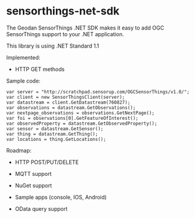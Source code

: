 # sensorthings-net-sdk

The Geodan SensorThings .NET SDK makes it easy to add OGC SensorThings support to your .NET application.

This library is using .NET Standard 1.1

Implemented:

- HTTP GET methods

Sample code:

```
var server = "http://scratchpad.sensorup.com/OGCSensorThings/v1.0/";
var client = new SensorThingsClient(server);
var datastream = client.GetDatastream(760827);
var observations = datastream.GetObservations();
var nextpage_observations = observations.GetNextPage();
var foi = observations[0].GetFeatureOfInterest();
var observedProperty = datastream.GetObservedProperty();
var sensor = datastream.GetSensor();
var thing = datastream.GetThing();
var locations = thing.GetLocations();

```

Roadmap:

- HTTP POST/PUT/DELETE

- MQTT support

- NuGet support

- Sample apps (console, IOS, Android)

- OData query support

